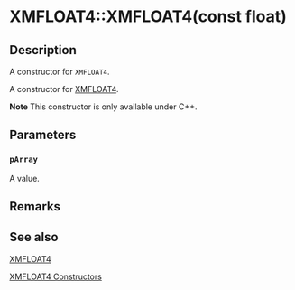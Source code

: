 # XMFLOAT4::XMFLOAT4(const float)

## Description

A constructor for `XMFLOAT4`.

A constructor for [XMFLOAT4](https://learn.microsoft.com/windows/desktop/api/directxmath/ns-directxmath-xmfloat4).

**Note** This constructor is only available under C++.

## Parameters

### `pArray`

A value.

## Remarks

## See also

[XMFLOAT4](https://learn.microsoft.com/windows/desktop/api/directxmath/ns-directxmath-xmfloat4)

[XMFLOAT4 Constructors](https://learn.microsoft.com/windows/desktop/api/directxmath/nf-directxmath-xmfloat4-xmfloat4(constfloat))